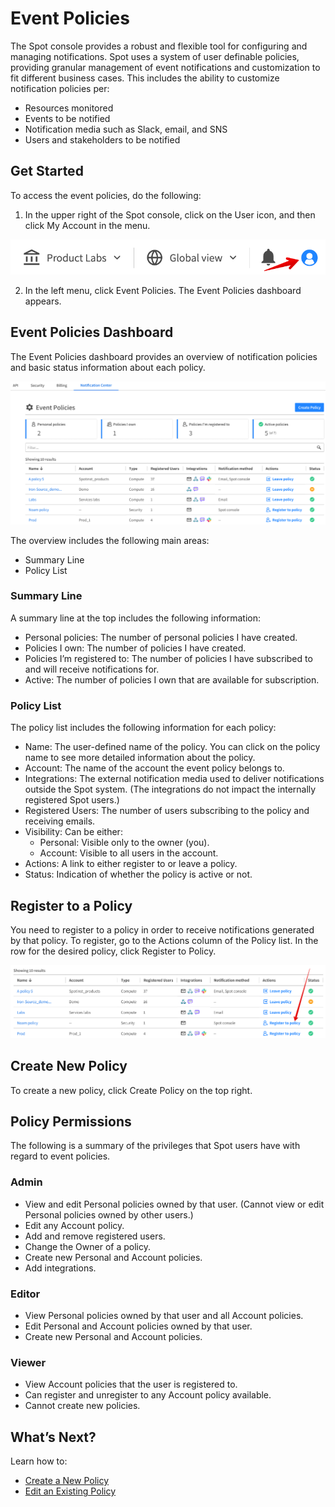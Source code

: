 # Event Policies

The Spot console provides a robust and flexible tool for configuring and managing notifications. Spot uses a system of user definable policies, providing granular management of event notifications and customization to fit different business cases. This includes the ability to customize notification policies per:

- Resources monitored
- Events to be notified
- Notification media such as Slack, email, and SNS
- Users and stakeholders to be notified

## Get Started

To access the event policies, do the following:

1. In the upper right of the Spot console, click on the User icon, and then click My Account in the menu.

<img src="/administration/_media/notifications-event-policies-001.png" />

2. In the left menu, click Event Policies. The Event Policies dashboard appears.

## Event Policies Dashboard

The Event Policies dashboard provides an overview of notification policies and basic status information about each policy.

<img src="/administration/_media/notifications-event-policies-002.png" />

The overview includes the following main areas:

- Summary Line
- Policy List

### Summary Line

A summary line at the top includes the following information:

- Personal policies: The number of personal policies I have created.
- Policies I own: The number of policies I have created.
- Policies I’m registered to: The number of policies I have subscribed to and will receive notifications for.
- Active: The number of policies I own that are available for subscription.

### Policy List

The policy list includes the following information for each policy:

- Name: The user-defined name of the policy. You can click on the policy name to see more detailed information about the policy.
- Account: The name of the account the event policy belongs to.
- Integrations: The external notification media used to deliver notifications outside the Spot system. (The integrations do not impact the internally registered Spot users.)
- Registered Users: The number of users subscribing to the policy and receiving emails.
- Visibility: Can be either:
  - Personal: Visible only to the owner (you).
  - Account: Visible to all users in the account.
- Actions: A link to either register to or leave a policy.
- Status: Indication of whether the policy is active or not.

## Register to a Policy

You need to register to a policy in order to receive notifications generated by that policy. To register, go to the Actions column of the Policy list. In the row for the desired policy, click Register to Policy.

<img src="/administration/_media/notifications-event-policies-003.png" />

## Create New Policy

To create a new policy, click Create Policy on the top right.

## Policy Permissions

The following is a summary of the privileges that Spot users have with regard to event policies.

### Admin

- View and edit Personal policies owned by that user. (Cannot view or edit Personal policies owned by other users.)
- Edit any Account policy.
- Add and remove registered users.
- Change the Owner of a policy.
- Create new Personal and Account policies.
- Add integrations.

### Editor

- View Personal policies owned by that user and all Account policies.
- Edit Personal and Account policies owned by that user.
- Create new Personal and Account policies.

### Viewer

- View Account policies that the user is registered to.
- Can register and unregister to any Account policy available.
- Cannot create new policies.

## What’s Next?

Learn how to:

- [Create a New Policy](administration/notification-center/create-a-notification-policy)
- [Edit an Existing Policy](administration/notification-center/edit-a-notification-policy)
